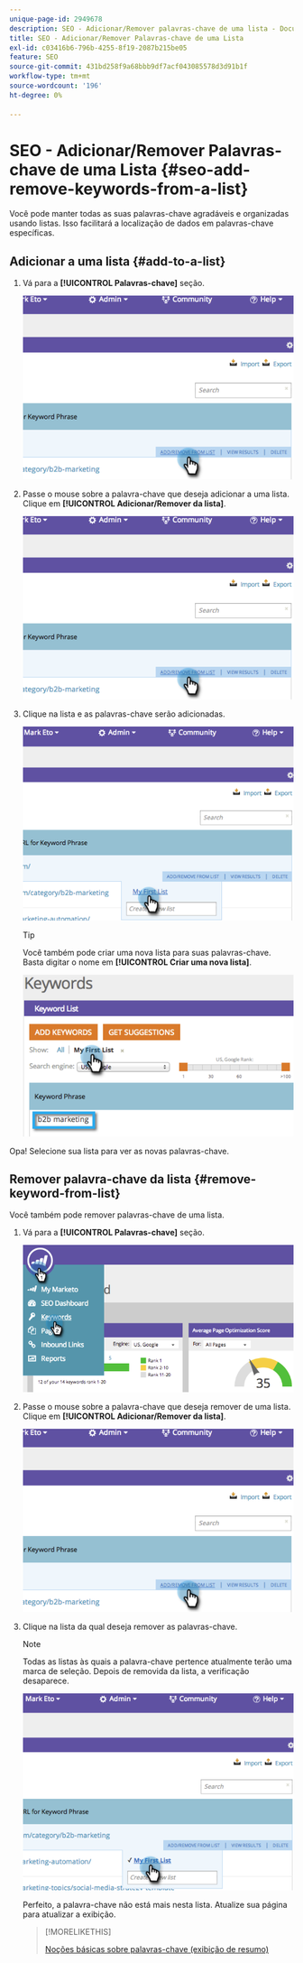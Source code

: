 ```yaml
---
unique-page-id: 2949678
description: SEO - Adicionar/Remover palavras-chave de uma lista - Documentação do Marketo - Documentação do produto
title: SEO - Adicionar/Remover Palavras-chave de uma Lista
exl-id: c03416b6-796b-4255-8f19-2087b215be05
feature: SEO
source-git-commit: 431bd258f9a68bbb9df7acf043085578d3d91b1f
workflow-type: tm+mt
source-wordcount: '196'
ht-degree: 0%

---
```


# SEO - Adicionar/Remover Palavras-chave de uma Lista {#seo-add-remove-keywords-from-a-list}

Você pode manter todas as suas palavras-chave agradáveis e organizadas usando listas. Isso facilitará a localização de dados em palavras-chave específicas.

## Adicionar a uma lista {#add-to-a-list}

1. Vá para a **[!UICONTROL Palavras-chave]** seção.

   ![](assets/image2014-9-18-11-3a48-3a36.png)

1. Passe o mouse sobre a palavra-chave que deseja adicionar a uma lista. Clique em **[!UICONTROL Adicionar/Remover da lista]**.

   ![](assets/image2014-9-18-11-3a48-3a42.png)

1. Clique na lista e as palavras-chave serão adicionadas.

   ![](assets/image2014-9-18-11-3a48-3a47.png)

   >[!TIP]
   >
   >Você também pode criar uma nova lista para suas palavras-chave. Basta digitar o nome em **[!UICONTROL Criar uma nova lista]**.

   ![](assets/image2014-9-18-11-3a49-3a16.png)

Opa! Selecione sua lista para ver as novas palavras-chave.

## Remover palavra-chave da lista {#remove-keyword-from-list}

Você também pode remover palavras-chave de uma lista.

1. Vá para a **[!UICONTROL Palavras-chave]** seção.

   ![](assets/image2014-9-18-11-3a49-3a55.png)

1. Passe o mouse sobre a palavra-chave que deseja remover de uma lista. Clique em **[!UICONTROL Adicionar/Remover da lista]**.

   ![](assets/image2014-9-18-11-3a50-3a4.png)

1. Clique na lista da qual deseja remover as palavras-chave.

   >[!NOTE]
   >
   >Todas as listas às quais a palavra-chave pertence atualmente terão uma marca de seleção. Depois de removida da lista, a verificação desaparece.

   ![](assets/image2014-9-18-11-3a50-3a41.png)

   Perfeito, a palavra-chave não está mais nesta lista. Atualize sua página para atualizar a exibição.

   >[!MORELIKETHIS]
   >
   >[Noções básicas sobre palavras-chave (exibição de resumo)](/help/marketo/product-docs/additional-apps/seo/keywords/seo-understanding-keywords.md)
